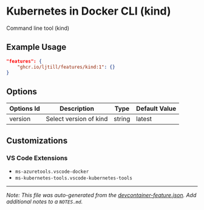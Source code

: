 
# Kubernetes in Docker CLI (kind)

Command line tool (kind)

## Example Usage

```json
"features": {
    "ghcr.io/ljtill/features/kind:1": {}
}
```

## Options

| Options Id | Description | Type | Default Value |
|-----|-----|-----|-----|
| version | Select version of kind | string | latest |

## Customizations

### VS Code Extensions

- `ms-azuretools.vscode-docker`
- `ms-kubernetes-tools.vscode-kubernetes-tools`



---

_Note: This file was auto-generated from the [devcontainer-feature.json](https://github.com/ljtill/features/blob/main/src/kind/devcontainer-feature.json).  Add additional notes to a `NOTES.md`._
